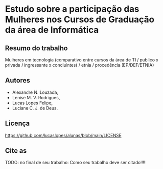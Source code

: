 # Estudo sobre a participação das Mulheres nos Cursos de Graduação da área de Informática

## Resumo do trabalho

Mulheres em tecnologia (comparativo entre cursos da área de TI / publico x privada / ingressante x concluintes) / etnia / procedência (EP/DEF/ETNIA)


## Autores

- Alexandre N. Louzada,
- Lenise M. V. Rodrigues,
- Lucas Lopes Felipe,
- Luciane C. J. de Deus.


## Licença

https://github.com/lucaslopes/alunas/blob/main/LICENSE


## Cite as

TODO: no final de seu trabalho: Como seu trabalho deve ser citado!!!!